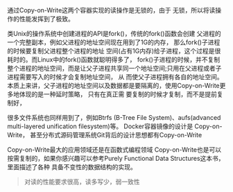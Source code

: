 
通过Copy-on-Write这两个容器实现的读操作是无锁的，由于 无锁，所以将读操作的性能发挥到了极致。

类Unix的操作系统中创建进程的API是fork()，传统的fork()函数会创建 父进程的一个完整副本，例如父进程的地址空间现在用到了1G的内存，
那么fork()子进程的时候要复制父进程整个进程的地址 空间(占有1G内存)给子进程，这个过程是很耗时的。而Linux中的fork()函数就聪明得多了，
fork()子进程的时候，并不复制 整个进程的地址空间，而是让父子进程共享同一个地址空间;只用在父进程或者子进程需要写入的时候才会复制地址空间，
从 而使父子进程拥有各自的地址空间。
本质上来讲，父子进程的地址空间以及数据都是要隔离的，使用Copy-on-Write更多地体现的是一种延时策略，
只有在真正需 要复制的时候才复制，而不是提前复制好，


很多文件系统也同样用到了，例如Btrfs (B-Tree File System)、aufs(advanced multi-layered unification filesystem)等。
Docker容器镜像的设计是 Copy-on-Write，
甚至分布式源码管理系统Git背后的设计思想都有Copy-on-Write

Copy-on-Write最大的应用领域还是在函数式编程领域
Copy-on-Write也是可以按需复制的，如果你感兴趣可以参考Purely Functional Data Structures这本书，里面描述了各种 具备不变性的数据结构的实现。


> 对读的性能要求很高，读多写少，弱一致性


#####

